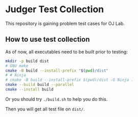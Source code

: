 # Judger Test Collection

This repository is gaining problem test cases for OJ Lab.

## How to use test collection

As of now, all executables need to be built prior to testing:

```bash
mkdir -p build dist
# GNU make
cmake -B build --install-prefix "$(pwd)/dist"
# # Ninja
# cmake -B build --install-prefix $(pwd)/dist -G Ninja .
cmake --build build --parallel
cmake --install build
```

Or you should try `./build.sh` to help you do this.

Then you will get all test file on `dist/`.

